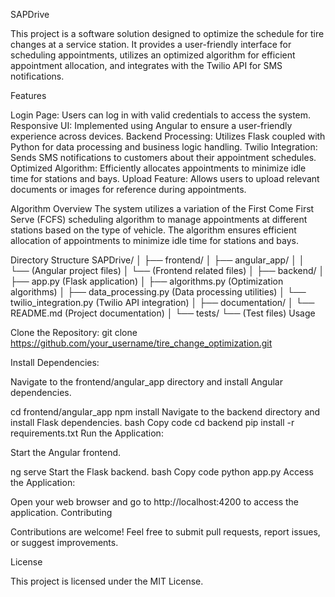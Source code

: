 SAPDrive

This project is a software solution designed to optimize the schedule for tire changes at a service station. It provides a user-friendly interface for scheduling appointments, utilizes an optimized algorithm for efficient appointment allocation, and integrates with the Twilio API for SMS notifications.

Features

Login Page: Users can log in with valid credentials to access the system.
Responsive UI: Implemented using Angular to ensure a user-friendly experience across devices.
Backend Processing: Utilizes Flask coupled with Python for data processing and business logic handling.
Twilio Integration: Sends SMS notifications to customers about their appointment schedules.
Optimized Algorithm: Efficiently allocates appointments to minimize idle time for stations and bays.
Upload Feature: Allows users to upload relevant documents or images for reference during appointments.

Algorithm Overview
The system utilizes a variation of the First Come First Serve (FCFS) scheduling algorithm to manage appointments at different stations based on the type of vehicle. The algorithm ensures efficient allocation of appointments to minimize idle time for stations and bays.

Directory Structure
SAPDrive/
│
├── frontend/
│   ├── angular_app/
│   │   └── (Angular project files)
│   └── (Frontend related files)
│
├── backend/
│   ├── app.py                (Flask application)
│   ├── algorithms.py         (Optimization algorithms)
│   ├── data_processing.py    (Data processing utilities)
│   └── twilio_integration.py (Twilio API integration)
│
├── documentation/
│   └── README.md             (Project documentation)
│
└── tests/
    └── (Test files)
Usage

Clone the Repository:
git clone https://github.com/your_username/tire_change_optimization.git

Install Dependencies:

Navigate to the frontend/angular_app directory and install Angular dependencies.

cd frontend/angular_app
npm install
Navigate to the backend directory and install Flask dependencies.
bash
Copy code
cd backend
pip install -r requirements.txt
Run the Application:

Start the Angular frontend.

ng serve
Start the Flask backend.
bash
Copy code
python app.py
Access the Application:

Open your web browser and go to http://localhost:4200 to access the application.
Contributing

Contributions are welcome! Feel free to submit pull requests, report issues, or suggest improvements.

License

This project is licensed under the MIT License.
